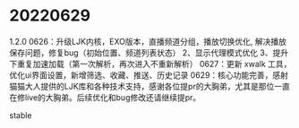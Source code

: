 # 20220629
1.2.0
0626：升级LJK内核，EXO版本，直播频道分组，播放切换优化, 解决播放保存问题，修复bug（初始位置、频道列表状态） 2、显示代理模式优化 3、提升下重复加速加载（第一次解析，再次进入不重新解析）
0627：更新 xwalk 工具，优化ui界面设置，新增筛选、收藏、推送、历史记录
0629：核心功能完善，感射猫猫大人提供的LJK库和各种技术支持，感谢各位提pr的大胸弟，尤其是那位一直在修live的大胸弟。后续优化和bug修改还请继续提pr。

stable
